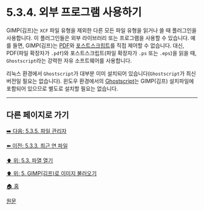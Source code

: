# 5.3.4. 외부 프로그램 사용하기
GIMP(김프)는 `XCF` 파일 유형을 제외한 다른 모든 파일 유형을 읽거나 쓸 때 플러그인을 사용합니다. 이 플러그인들은 외부 라이브러리 또는 프로그램을 사용할 수 있습니다. 예를 들면, GIMP(김프)는 [PDF](./19-glossaryx-pdf.md)와 [포스트스크립트](./19-glossaryx-postscript.md)를 직접 제어할 수 없습니다. 대신, PDF(파일 확장자가 `.pdf`)와 포스트스크립트(파일 확장자가 `.ps` 또는 `.eps`)을 읽을 때, `Ghostscript`라는 강력한 자유 소프트웨어를 사용합니다.

리눅스 환경에서 `Ghostscript`가 대부분 이미 설치되어 있습니다(`Ghostscript`가 최신 버전일 필요는 없습니다). 윈도우 환경에서의 [Ghostscript](https://www.ghostscript.com/)는 GIMP(김프) 설치파일에 포함되어 있으므로 별도로 설치할 필요는 없습니다.

***

## 다른 페이지로 가기

[➡️ 다음: 5.3.5. 파일 관리자](./05-03-05-file-manager.md)

[⬅️ 이전: 5.3.3. 최근 연 파일](./05-03-03-open-recent.md)

[⬆️ 위: 5.3. 파열 열기](./05-03-00-opening-files.md)

[⬆️ 위: 5. GIMP(김프)로 이미지 불러오기](./05-00-getting-images-into-gimp.md)

[🏠 홈](./00-home.md)

[원문](https://docs.gimp.org/2.10/ko/gimp-using-external-programs.html)